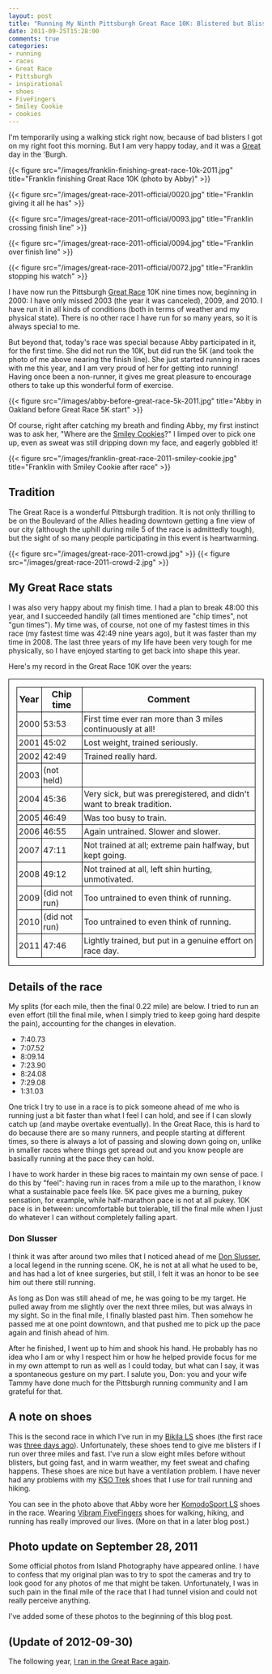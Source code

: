 ```yaml
---
layout: post
title: "Running My Ninth Pittsburgh Great Race 10K: Blistered but Blissful in the 'Burgh"
date: 2011-09-25T15:28:00
comments: true
categories:
- running
- races
- Great Race
- Pittsburgh
- inspirational
- shoes
- FiveFingers
- Smiley Cookie
- cookies
---
```

I'm temporarily using a walking stick right now, because of bad blisters I got on my right foot this morning. But I am very happy today, and it was a [Great](http://rungreatrace.com/) day in the 'Burgh.

{{< figure src="/images/franklin-finishing-great-race-10k-2011.jpg" title="Franklin finishing Great Race 10K (photo by Abby)" >}}

{{< figure src="/images/great-race-2011-official/0020.jpg" title="Franklin giving it all he has" >}}

{{< figure src="/images/great-race-2011-official/0093.jpg" title="Franklin crossing finish line" >}}

{{< figure src="/images/great-race-2011-official/0094.jpg" title="Franklin over finish line" >}}

{{< figure src="/images/great-race-2011-official/0072.jpg" title="Franklin stopping his watch" >}}

<!--more-->

I have now run the Pittsburgh [Great Race](http://rungreatrace.com/) 10K nine times now, beginning in 2000: I have only missed 2003 (the year it was canceled), 2009, and 2010. I have run it in all kinds of conditions (both in terms of weather and my physical state). There is no other race I have run for so many years, so it is always special to me.

But beyond that, today's race was special because Abby participated in it, for the first time. She did not run the 10K, but did run the 5K (and took the photo of me above nearing the finish line). She just started running in races with me this year, and I am very proud of her for getting into running! Having once been a non-runner, it gives me great pleasure to encourage others to take up this wonderful form of exercise.

{{< figure src="/images/abby-before-great-race-5k-2011.jpg" title="Abby in Oakland before Great Race 5K start" >}}

Of course, right after catching my breath and finding Abby, my first instinct was to ask her, "Where are the [Smiley Cookies](http://www.eatnpark.com/smiley.asp)?" I limped over to pick one up, even as sweat was still dripping down my face, and eagerly gobbled it!

{{< figure src="/images/franklin-great-race-2011-smiley-cookie.jpg" title="Franklin with Smiley Cookie after race" >}}

## Tradition

The Great Race is a wonderful Pittsburgh tradition. It is not only thrilling to be on the Boulevard of the Allies heading downtown getting a fine view of our city (although the uphill during mile 5 of the race is admittedly tough), but the sight of so many people participating in this event is heartwarming.

{{< figure src="/images/great-race-2011-crowd.jpg" >}}
{{< figure src="/images/great-race-2011-crowd-2.jpg" >}}

## My Great Race stats

I was also very happy about my finish time. I had a plan to break 48:00 this year, and I succeeded handily (all times mentioned are "chip times", not "gun times"). My time was, of course, not one of my fastest times in this race (my fastest time was 42:49 nine years ago), but it was faster than my time in 2008. The last three years of my life have been very tough for me physically, so I have enjoyed starting to get back into shape this year.

Here's my record in the Great Race 10K over the years:
<table style="border: 1px solid black; padding: 15px">
<thead>
  <tr>
    <th style="border: 1px solid black; padding: 3px; font-size: 1.1em">Year</th>
    <th style="border: 1px solid black; padding: 3px; font-size: 1.1em">Chip time</th>
    <th style="border: 1px solid black; padding: 3px; font-size: 1.1em">Comment</th>
  </tr>
</thead>
<tbody>
  <tr>
    <td style="border: 1px solid black; padding: 3px">2000</td>
    <td style="border: 1px solid black; padding: 3px">53:53</td>
    <td style="border: 1px solid black; padding: 3px">First time ever ran more than 3 miles continuously at all!</td>
  </tr>
  <tr>
    <td style="border: 1px solid black; padding: 3px">2001</td>
    <td style="border: 1px solid black; padding: 3px">45:02</td>
    <td style="border: 1px solid black; padding: 3px">Lost weight, trained seriously.</td>
  </tr>
  <tr>
    <td style="border: 1px solid black; padding: 3px">2002</td>
    <td style="border: 1px solid black; padding: 3px">42:49</td>
    <td style="border: 1px solid black; padding: 3px">Trained really hard.</td>
  </tr>
  <tr>
    <td style="border: 1px solid black; padding: 3px">2003</td>
    <td style="border: 1px solid black; padding: 3px">(not held)</td>
    <td style="border: 1px solid black; padding: 3px"></td>
  </tr>
  <tr>
    <td style="border: 1px solid black; padding: 3px">2004</td>
    <td style="border: 1px solid black; padding: 3px">45:36</td>
    <td style="border: 1px solid black; padding: 3px">Very sick, but was preregistered, and didn't want to break tradition.</td>
  </tr>
  <tr>
    <td style="border: 1px solid black; padding: 3px">2005</td>
    <td style="border: 1px solid black; padding: 3px">46:49</td>
    <td style="border: 1px solid black; padding: 3px">Was too busy to train.</td>
  </tr>
  <tr>
    <td style="border: 1px solid black; padding: 3px">2006</td>
    <td style="border: 1px solid black; padding: 3px">46:55</td>
    <td style="border: 1px solid black; padding: 3px">Again untrained. Slower and slower.</td>
  </tr>
  <tr>
    <td style="border: 1px solid black; padding: 3px">2007</td>
    <td style="border: 1px solid black; padding: 3px">47:11</td>
    <td style="border: 1px solid black; padding: 3px">Not trained at all; extreme pain halfway, but kept going.</td>
  </tr>
  <tr>
    <td style="border: 1px solid black; padding: 3px">2008</td>
    <td style="border: 1px solid black; padding: 3px">49:12</td>
    <td style="border: 1px solid black; padding: 3px">Not trained at all, left shin hurting, unmotivated.</td>
  </tr>
  <tr>
    <td style="border: 1px solid black; padding: 3px">2009</td>
    <td style="border: 1px solid black; padding: 3px">(did not run)</td>
    <td style="border: 1px solid black; padding: 3px">Too untrained to even think of running.</td>
  </tr>
  <tr>
    <td style="border: 1px solid black; padding: 3px">2010</td>
    <td style="border: 1px solid black; padding: 3px">(did not run)</td>
    <td style="border: 1px solid black; padding: 3px">Too untrained to even think of running.</td>
  </tr>
  <tr>
    <td style="border: 1px solid black; padding: 3px">2011</td>
    <td style="border: 1px solid black; padding: 3px">47:46</td>
    <td style="border: 1px solid black; padding: 3px">Lightly trained, but put in a genuine effort on race day.</td>
  </tr>
</tbody>
</table>

## Details of the race

My splits (for each mile, then the final 0.22 mile) are below. I tried to run an even effort (till the final mile, when I simply tried to keep going hard despite the pain), accounting for the changes in elevation.

* 7:40.73
* 7:07.52
* 8:09.14
* 7:23.90
* 8:24.08
* 7:29.08
* 1:31.03

One trick I try to use in a race is to pick someone ahead of me who is running just a bit faster than what I feel I can hold, and see if I can slowly catch up (and maybe overtake eventually). In the Great Race, this is hard to do because there are so many runners, and people starting at different times, so there is always a lot of passing and slowing down going on, unlike in smaller races where things get spread out and you know people are basically running at the pace they can hold.

I have to work harder in these big races to maintain my own sense of pace. I do this by "feel": having run in races from a mile up to the marathon, I know what a sustainable pace feels like. 5K pace gives me a burning, pukey sensation, for example, while half-marathon pace is not at all pukey. 10K pace is in between: uncomfortable but tolerable, till the final mile when I just do whatever I can without completely falling apart.

### Don Slusser

I think it was after around two miles that I noticed ahead of me [Don Slusser](http://www.newsandsentinel.com/page/content.detail/id/538234.html), a local legend in the running scene. OK, he is not at all what he used to be, and has had a lot of knee surgeries, but still, I felt it was an honor to be see him out there still running.

As long as Don was still ahead of me, he was going to be my target. He pulled away from me slightly over the next three miles, but was always in my sight. So in the final mile, I finally blasted past him. Then somehow he passed me at one point downtown, and that pushed me to pick up the pace again and finish ahead of him.

After he finished, I went up to him and shook his hand. He probably has no idea who I am or why I respect him or how he helped provide focus for me in my own attempt to run as well as I could today, but what can I say, it was a spontaneous gesture on my part. I salute you, Don: you and your wife Tammy have done much for the Pittsburgh running community and I am grateful for that.

## A note on shoes

This is the second race in which I've run in my [Bikila LS](http://www.vibramfivefingers.com/products/Five-Fingers-BikilaLS-Mens.htm) shoes (the first race was [three days ago](/blog/2011/09/23/happiness-is-finishing-39th-of-43-men-in-a-race/)). Unfortunately, these shoes tend to give me blisters if I run over three miles and fast. I've run a slow eight miles before without blisters, but going fast, and in warm weather, my feet sweat and chafing happens. These shoes are nice but have a ventilation problem. I have never had any problems with my [KSO Trek](http://www.vibramfivefingers.com/products/Five-Fingers-KSO-Trek-Mens.htm) shoes that I use for trail running and hiking.

You can see in the photo above that Abby wore her [KomodoSport LS](http://www.vibramfivefingers.com/products/five-fingers-komodo-sport-ls-mens.htm) shoes in the race. Wearing [Vibram FiveFingers](http://www.vibramfivefingers.com/) shoes for walking, hiking, and running has really improved our lives. (More on that in a later blog post.)

## Photo update on September 28, 2011

Some official photos from Island Photography have appeared online. I have to confess that my original plan was to try to spot the cameras and try to look good for any photos of me that might be taken. Unfortunately, I was in such pain in the final mile of the race that I had tunnel vision and could not really perceive anything.

I've added some of these photos to the beginning of this blog post.

## (Update of 2012-09-30)

The following year, [I ran in the Great Race again](/blog/2012/09/30/running-my-10th-great-race-10k-obscene-but-in-a-good-way/).

